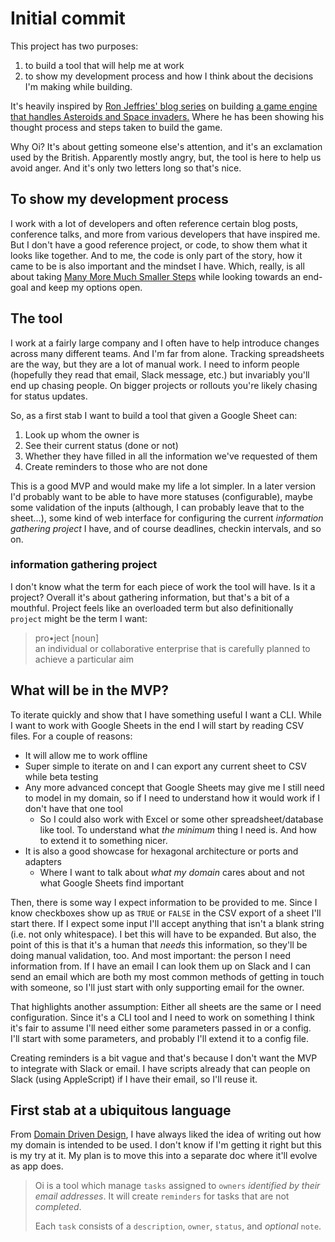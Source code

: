 Initial commit
==============

This project has two purposes: 

1. to build a tool that will help me at work 
2. to show my development process and how I think about the decisions I'm making while building. 

It's heavily inspired by [Ron Jeffries' blog series][ron-blog] on building [a game engine that handles Asteroids and Space invaders.][ron-game] Where he has been showing his thought process and steps taken to build the game. 

[ron-blog]: https://ronjeffries.com/articles/-y023/python/-a250/254/
[ron-game]: https://github.com/RonJeffries/python-asteroids-1

Why Oi? It's about getting someone else's attention, and it's an exclamation used by the British. Apparently mostly angry, but, the tool is here to help us avoid anger. And it's only two letters long so that's nice.

## To show my development process

I work with a lot of developers and often reference certain blog posts, conference talks, and more from various developers that have inspired me. But I don't have a good reference project, or code, to show them what it looks like together. And to me, the code is only part of the story, how it came to be is also important and the mindset I have. Which, really, is all about taking [Many More Much Smaller Steps][mmmss] while looking towards an end-goal and keep my options open.

[mmmss]: https://github.com/RonJeffries/python-asteroids-1

## The tool

I work at a fairly large company and I often have to help introduce changes across many different teams. And I'm far from alone. Tracking spreadsheets are the way, but they are a lot of manual work. I need to inform people (hopefully they read that email, Slack message, etc.) but invariably you'll end up chasing people. On bigger projects or rollouts you're likely chasing for status updates.

So, as a first stab I want to build a tool that given a Google Sheet can:

1. Look up whom the owner is
2. See their current status (done or not)
3. Whether they have filled in all the information we've requested of them
4. Create reminders to those who are not done

This is a good MVP and would make my life a lot simpler. In a later version I'd probably want to be able to have more statuses (configurable), maybe some validation of the inputs (although, I can probably leave that to the sheet…), some kind of web interface for configuring the current _information gathering project_ I have, and of course deadlines, checkin intervals, and so on.

### information gathering project

I don't know what the term for each piece of work the tool will have. Is it a project? Overall it's about gathering information, but that's a bit of a mouthful. Project feels like an overloaded term but also definitionally `project` might be the term I want:

> pro•ject [noun]  
> an individual or collaborative enterprise that is carefully planned to achieve a particular aim

## What will be in the MVP?

To iterate quickly and show that I have something useful I want a CLI. While I want to work with Google Sheets in the end I will start by reading CSV files. For a couple of reasons:

- It will allow me to work offline
- Super simple to iterate on and I can export any current sheet to CSV while beta testing
- Any more advanced concept that Google Sheets may give me I still need to model in my domain, so if I need to understand how it would work if I don't have that one tool
  - So I could also work with Excel or some other spreadsheet/database like tool. To understand what _the minimum_ thing I need is. And how to extend it to something nicer.
- It is also a good showcase for hexagonal architecture or ports and adapters
  - Where I want to talk about _what my domain_ cares about and not what Google Sheets find important

Then, there is some way I expect information to be provided to me. Since I know checkboxes show up as `TRUE` or `FALSE` in the CSV export of a sheet I'll start there. If I expect some input I'll accept anything that isn't a blank string (i.e. not only whitespace). I bet this will have to be expanded. But also, the point of this is that it's a human that _needs_ this information, so they'll be doing manual validation, too. And most important: the person I need information from. If I have an email I can look them up on Slack and I can send an email which are both my most common methods of getting in touch with someone, so I'll just start with only supporting email for the owner. 

That highlights another assumption: Either all sheets are the same or I need configuration. Since it's a CLI tool and I need to work on something I think it's fair to assume I'll need either some parameters passed in or a config.  
I'll start with some parameters, and probably I'll extend it to a config file.

Creating reminders is a bit vague and that's because I don't want the MVP to integrate with Slack or email. I have scripts already that can people on Slack (using AppleScript) if I have their email, so I'll reuse it.

## First stab at a ubiquitous language

From [Domain Driven Design](https://www.martinfowler.com/bliki/UbiquitousLanguage.html), I have always liked the idea of writing out how my domain is intended to be used. I don't know if I'm getting it right but this is my try at it. My plan is to move this into a separate doc where it'll evolve as app does.

> Oi is a tool which manage `tasks` assigned to `owners` _identified by their email addresses_. It will create `reminders` for tasks that are not _completed_.
> 
> Each `task` consists of a `description`, `owner`, `status`, and _optional_ `note`.
